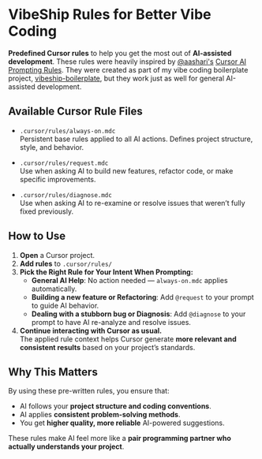 # VibeShip Rules for Better Vibe Coding

**Predefined Cursor rules** to help you get the most out of **AI-assisted development**. These rules were heavily inspired by [@aashari's](https://github.com/aashari) [Cursor AI Prompting Rules](https://gist.github.com/aashari/07cc9c1b6c0debbeb4f4d94a3a81339e). They were created as part of my vibe coding boilerplate project, [vibeship-boilerplate](https://github.com/jjcall/vibeship-boilerplate), but they work just as well for general AI-assisted development.

## Available Cursor Rule Files

- `.cursor/rules/always-on.mdc`  
  Persistent base rules applied to all AI actions. Defines project structure, style, and behavior.

- `.cursor/rules/request.mdc`  
  Use when asking AI to build new features, refactor code, or make specific improvements.

- `.cursor/rules/diagnose.mdc`  
  Use when asking AI to re-examine or resolve issues that weren’t fully fixed previously.

## How to Use

1. **Open** a Cursor project.
2. **Add rules** to `.cursor/rules/`
3. **Pick the Right Rule for Your Intent When Prompting:**
   - **General AI Help**: No action needed — `always-on.mdc` applies automatically.
   - **Building a new feature or Refactoring**: Add `@request` to your prompt to guide AI behavior.
   - **Dealing with a stubborn bug or Diagnosis**: Add `@diagnose` to your prompt to have AI re-analyze and resolve issues.
4. **Continue interacting with Cursor as usual.**  
   The applied rule context helps Cursor generate **more relevant and consistent results** based on your project’s standards.

## Why This Matters

By using these pre-written rules, you ensure that:
- AI follows your **project structure and coding conventions**.
- AI applies **consistent problem-solving methods**.
- You get **higher quality, more reliable** AI-powered suggestions.

These rules make AI feel more like a **pair programming partner who actually understands your project**.